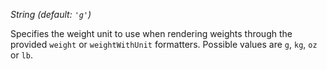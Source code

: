 *String (default: `'g'`)*

Specifies the weight unit to use when rendering weights through the provided
`weight` or `weightWithUnit` formatters. Possible values are `g`, `kg`, `oz` or
`lb`.
